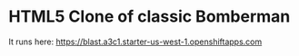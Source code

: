 # HTML5 Clone of classic Bomberman
It runs here: https://blast.a3c1.starter-us-west-1.openshiftapps.com